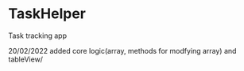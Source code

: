 # TaskHelper
Task tracking app

20/02/2022 added core logic(array, methods for modfying array) and tableView/
